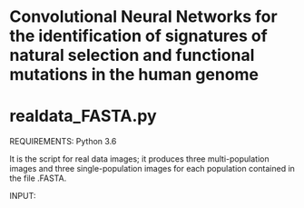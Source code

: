 # Convolutional Neural Networks for the identification of signatures of natural selection and functional mutations in the human genome

# realdata_FASTA.py

REQUIREMENTS: 
Python 3.6

It is the script for real data images; it produces three multi-population images and three single-population images for each population contained in the file .FASTA.

INPUT:




